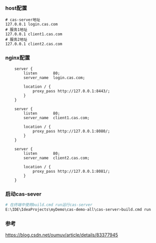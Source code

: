 ### host配置

```properties
# cas-server地址
127.0.0.1 login.cas.com
# 服务1地址
127.0.0.1 client1.cas.com
# 服务2地址
127.0.0.1 client2.cas.com
```

### nginx配置

```nginx
    server {
        listen       80;
        server_name  login.cas.com;
        
        location / {
            proxy_pass http://127.0.0.1:8443/;
        }
    }

    server {
        listen       80;
        server_name  client1.cas.com;
        
        location / {
            proxy_pass http://127.0.0.1:8080/;
        }
    }
    
    server {
        listen       80;
        server_name  client2.cas.com;
        
        location / {
            proxy_pass http://127.0.0.1:8081/;
        }
    }
```

### 启动cas-sever

```bash
# 在终端中使用build.cmd run运行cas-server
E:\IDE\IdeaProjects\myDemo\cas-demo-all\cas-server>build.cmd run
```

### 参考

https://blog.csdn.net/oumuv/article/details/83377945

